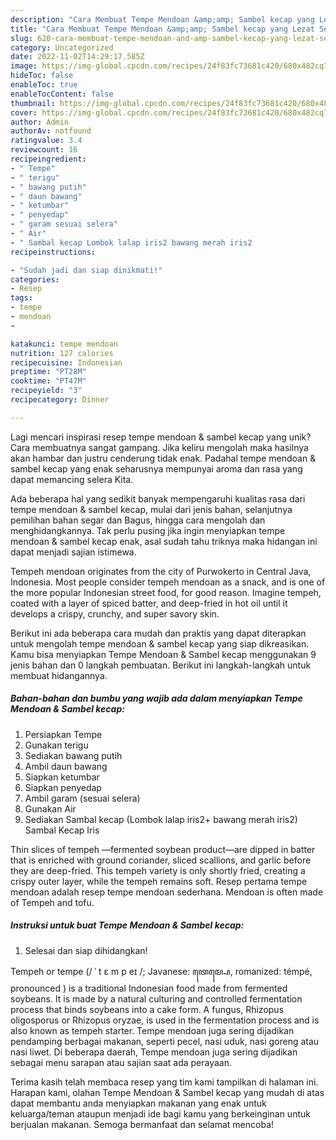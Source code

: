 ```yaml
---
description: "Cara Membuat Tempe Mendoan &amp;amp; Sambel kecap yang Lezat Sekali"
title: "Cara Membuat Tempe Mendoan &amp;amp; Sambel kecap yang Lezat Sekali"
slug: 620-cara-membuat-tempe-mendoan-and-amp-sambel-kecap-yang-lezat-sekali
category: Uncategorized
date: 2022-11-02T14:29:17.585Z
image: https://img-global.cpcdn.com/recipes/24f83fc73681c420/680x482cq70/tempe-mendoan-sambel-kecap-foto-resep-utama.jpg
hideToc: false
enableToc: true
enableTocContent: false
thumbnail: https://img-global.cpcdn.com/recipes/24f83fc73681c420/680x482cq70/tempe-mendoan-sambel-kecap-foto-resep-utama.jpg
cover: https://img-global.cpcdn.com/recipes/24f83fc73681c420/680x482cq70/tempe-mendoan-sambel-kecap-foto-resep-utama.jpg
author: Admin
authorAv: notfound
ratingvalue: 3.4
reviewcount: 16
recipeingredient:
- " Tempe"
- " terigu"
- " bawang putih"
- " daun bawang"
- " ketumbar"
- " penyedap"
- " garam sesuai selera"
- " Air"
- " Sambal kecap Lombok lalap iris2 bawang merah iris2                      Sambal Kecap Iris"
recipeinstructions:

- "Sudah jadi dan siap dinikmati!"
categories:
- Resep
tags:
- tempe
- mendoan
- 

katakunci: tempe mendoan  
nutrition: 127 calories
recipecuisine: Indonesian
preptime: "PT28M"
cooktime: "PT47M"
recipeyield: "3"
recipecategory: Dinner

---
```





Lagi mencari inspirasi resep tempe mendoan &amp; sambel kecap yang unik? Cara membuatnya sangat gampang. Jika keliru mengolah maka hasilnya akan hambar dan justru cenderung tidak enak. Padahal tempe mendoan &amp; sambel kecap yang enak seharusnya mempunyai aroma dan rasa yang dapat memancing selera Kita.





Ada beberapa hal yang sedikit banyak mempengaruhi kualitas rasa dari tempe mendoan &amp; sambel kecap, mulai dari jenis bahan, selanjutnya pemilihan bahan segar dan Bagus, hingga cara mengolah dan menghidangkannya. Tak perlu pusing jika ingin menyiapkan tempe mendoan &amp; sambel kecap enak,      asal sudah tahu triknya maka hidangan ini dapat menjadi sajian istimewa.














Tempeh mendoan originates from the city of Purwokerto in Central Java, Indonesia. Most people consider tempeh mendoan as a snack, and is one of the more popular Indonesian street food, for good reason. Imagine tempeh, coated with a layer of spiced batter, and deep-fried in hot oil until it develops a crispy, crunchy, and super savory skin.






Berikut ini ada beberapa cara mudah dan praktis yang dapat diterapkan untuk mengolah tempe mendoan &amp; sambel kecap yang siap dikreasikan. Kamu bisa menyiapkan Tempe Mendoan &amp; Sambel kecap menggunakan 9 jenis bahan dan 0 langkah pembuatan. Berikut ini langkah-langkah untuk membuat hidangannya.

<!--inarticleads1-->

##### Bahan-bahan dan bumbu yang wajib ada dalam menyiapkan Tempe Mendoan &amp; Sambel kecap:

1. Persiapkan  Tempe
1. Gunakan  terigu
1. Sediakan  bawang putih
1. Ambil  daun bawang
1. Siapkan  ketumbar
1. Siapkan  penyedap
1. Ambil  garam (sesuai selera)
1. Gunakan  Air
1. Sediakan  Sambal kecap (Lombok lalap iris2+ bawang merah iris2)                      Sambal Kecap Iris


Thin slices of tempeh —fermented soybean product—are dipped in batter that is enriched with ground coriander, sliced scallions, and garlic before they are deep-fried. This tempeh variety is only shortly fried, creating a crispy outer layer, while the tempeh remains soft. Resep pertama tempe mendoan adalah resep tempe mendoan sederhana. Mendoan is often made of Tempeh and tofu. 

<!--inarticleads2-->

##### Instruksi untuk buat Tempe Mendoan &amp; Sambel kecap:


1. Selesai dan siap dihidangkan!

Tempeh or tempe (/ ˈ t ɛ m p eɪ /; Javanese: ꦠꦺꦩ꧀ꦥꦺ, romanized: témpé, pronounced ) is a traditional Indonesian food made from fermented soybeans. It is made by a natural culturing and controlled fermentation process that binds soybeans into a cake form. A fungus, Rhizopus oligosporus or Rhizopus oryzae, is used in the fermentation process and is also known as tempeh starter. Tempe mendoan juga sering dijadikan pendamping berbagai makanan, seperti pecel, nasi uduk, nasi goreng atau nasi liwet. Di beberapa daerah, Tempe mendoan juga sering dijadikan sebagai menu sarapan atau sajian saat ada perayaan. 

Terima kasih telah membaca resep yang tim kami tampilkan di halaman ini. Harapan kami, olahan Tempe Mendoan &amp; Sambel kecap yang mudah di atas dapat membantu anda menyiapkan makanan yang enak untuk keluarga/teman ataupun menjadi ide bagi kamu yang berkeinginan untuk berjualan makanan. Semoga bermanfaat dan selamat mencoba!
